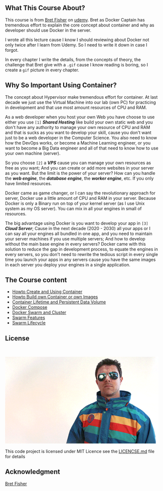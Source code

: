## What This Course About?

This course is from [Bret Fisher](https://github.com/BretFisher) on
[udemy](https://www.udemy.com/course/docker-mastery/). Bret as Docker Captain
has tremendous effort to explain the core concept about container and why as
developer should use Docker in the server.

I wrote all this lecture cause I know I should reviewing about Docker not only
twice after I learn from Udemy. So I need to write it down in case I forgot.

In every chapter I write the details, from the concepts of theory, the challenge
that Bret give with a `.gif` cause I know reading is boring, so I create a `gif`
picture in every chapter.

## Why So Important Using Container?

The concept about Hypervisor make tremendous effort for container. At last
decade we just use the Virtual Machine into our lab (own PC) for practicing in
development and that use most amount resources of CPU and RAM.

As a web developer when you host your own Web you have choose to use either you
use `[1]` **_Shared Hosting_** like build your own static web and you don't have
any authority to manage your own resource of CPU and RAM and that is sucks as
you want to develop your skill, cause you don't want just to be a web developer
in the Computer Science. You also need to know how the DevOps works, or become
a Machine Learning engineer, or you want to become a Big Data engineer and all
of that need to know how to use your own machine (server).

So you choose `[2]` a **_VPS_** cause you can manage your own resources as free
as you want; And you can create or add more websites in your server as you want.
But the limit is the power of your server? How can you handle the **_web
engine_**, the **_database engine_**, the **_worker engine_**, etc. If you only
have limited resources.

Docker came as game changer, or I can say the revolutionary approach for server,
Docker use a little amount of CPU and RAM in your server. Because Docker is only
a Binary run on top of your kernel server (as I use Unix system as my OS
server). You can mix in all your engines in small of resources.

The big advantage using Docker is you want to develop your app in `[3]` **_Cloud
Server_**; Cause in the next decade (2020 - 2030) all your apps or I can say all
your engines all bundled in one app, and you need to maintain your server
machines if you use multiple servers; And how to develop without the main base
engine in every servers? Docker came with this solution to reduce the gap in
development process, to equate the engines in every servers, so you don't need
to rewrite the tedious script in every single time you launch your apps in any
servers cause you have the same images in each server you deploy your engines in
a single application.

## The Course content

- [Howto Create and Using Container](./chapter-3-creating-and-using-containers-like-a-boss)
- [Howto Build own Container or own Images](./chapter-4-container-images-where-to-find-and-how-to-build)
- [Container Lifetime and Persistent Data Volume](./chapter-5-container-lifetime-and-persistent-data-volumes)
- [Docker Compose](./chapter-6-docker-compose-the-multi-container-tool)
- [Docker Swarm and Cluster](./chapter-7-swarm-and-swarm-cluster)
- [Swarm Features](./chapter-8-swarm-basic-features)
- [Swarm Lifecycle](./chapter-9-swarm-lifecycle)


## License
<br/>

![handshake.gif](./images/gif/handshake-1.gif)
<br/>

This code project is licensed under MIT Licence see the
[LICENCSE.md](./LICENSE.md) file for details

## Acknowledgment

[Bret Fisher](https://github.com/BretFisher)
